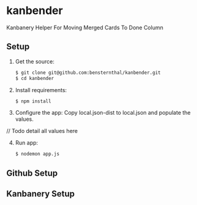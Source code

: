kanbender
=========

Kanbanery Helper For Moving Merged Cards To Done Column


Setup
-----

1. Get the source:

   ```sh
   $ git clone git@github.com:bensternthal/kanbender.git
   $ cd kanbender
   ```

2. Install requirements:

   ```sh
   $ npm install
   ```

3. Configure the app:
Copy local.json-dist to local.json and populate the values.

// Todo detail all values here

4. Run app:

   ```sh
   $ nodemon app.js
   ```

Github Setup
-----


Kanbanery Setup
-----


